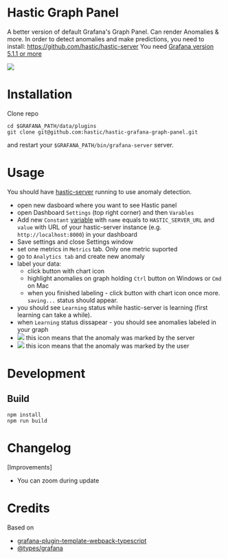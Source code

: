 # Hastic Graph Panel

A better version of default Grafana's Graph Panel. Can render Anomalies & more.
In order to detect anomalies and make predictions, you need to install: https://github.com/hastic/hastic-server
You need [Grafana version 5.1.1 or more](https://grafana.com/grafana/download)

<img src="https://hastic.io/images/cpu_white.gif" />

# Installation

Clone repo
```
cd $GRAFANA_PATH/data/plugins
git clone git@github.com:hastic/hastic-grafana-graph-panel.git
```

and restart your `$GRAFANA_PATH/bin/grafana-server` server.


# Usage

You should have [hastic-server](https://github.com/hastic/hastic-server) running to use anomaly detection.

- open new dasboard where you want to see Hastic panel
- open Dashboard `Settings` (top right corner) and then `Varables` 
- Add new `Constant` [variable](http://docs.grafana.org/reference/templating/#variable-types) with `name` equals to `HASTIC_SERVER_URL` and `value` with URL of your hastic-server instance (e.g. `http://localhost:8000`) in your dashboard
- Save settings and close Settings window
- set one metrics in `Metrics` tab. Only one metric suported
- go to `Analytics tab` and create new anomaly
- label your data:
  - click button with chart icon
  - highlight anomalies on graph holding `Ctrl` button on Windows or `Cmd` on Mac
  - when you finished labeling - click button with chart icon once more. `saving...` status should appear.
- you should see `Learning` status while hastic-server is learning (first learning can take a while).
- when `Learning` status dissapear - you should see anomalies labeled in your graph
- <img src="assets/mag_icon_light.png" /> this icon means that the anomaly was marked by the server
- <img src="assets/pin_icon_light.png" /> this icon means that the anomaly was marked by the user


# Development

## Build

```
npm install
npm run build
```


# Changelog

[Improvements]

* You can zoom during update


# Credits

Based on 

* [grafana-plugin-template-webpack-typescript](https://github.com/CorpGlory/grafana-plugin-template-webpack-typescript) 
* [@types/grafana](https://github.com/CorpGlory/types-grafana)
